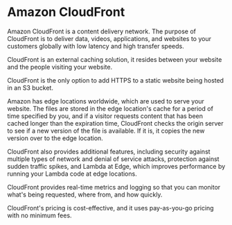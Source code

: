 # Amazon CloudFront

Amazon CloudFront is a content delivery network. The purpose of CloudFront is to deliver data, videos, applications, and websites to your customers globally with low latency and high transfer speeds.

CloudFront is an external caching solution, it resides between your website and the people visiting your website. 

CloudFront is the only option to add HTTPS to a static website being hosted in an S3 bucket.

Amazon has edge locations worldwide, which are used to serve your website. The files are stored in the edge location's cache for a period of time specified by you, and if a visitor requests content that has been cached longer than the expiration time, CloudFront checks the origin server to see if a new version of the file is available. If it is, it copies the new version over to the edge location. 

CloudFront also provides additional features, including security against multiple types of network and denial of service attacks, protection against sudden traffic spikes, and Lambda at Edge, which improves performance by running your Lambda code at edge locations.

CloudFront provides real-time metrics and logging so that you can monitor what's being requested, where from, and how quickly. 

CloudFront's pricing is cost-effective, and it uses pay-as-you-go pricing with no minimum fees.